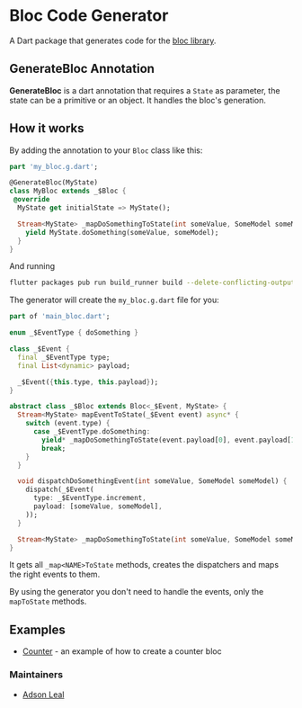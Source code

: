 # Bloc Code Generator

A Dart package that generates code for the [bloc library](https://github.com/felangel/bloc).


## GenerateBloc Annotation

**GenerateBloc** is a dart annotation that requires a `State` as parameter, the state can be a primitive or an object. It handles the bloc's generation.

## How it works

By adding the annotation to your `Bloc` class like this:

```dart
part 'my_bloc.g.dart';

@GenerateBloc(MyState)
class MyBloc extends _$Bloc {
 @override
  MyState get initialState => MyState();

  Stream<MyState> _mapDoSomethingToState(int someValue, SomeModel someModel) async* {
    yield MyState.doSomething(someValue, someModel);
  }
}
```

And running
```bash
flutter packages pub run build_runner build --delete-conflicting-outputs
```

The generator will create the `my_bloc.g.dart` file for you:

```dart
part of 'main_bloc.dart';

enum _$EventType { doSomething }

class _$Event {
  final _$EventType type;
  final List<dynamic> payload;

  _$Event({this.type, this.payload});
}

abstract class _$Bloc extends Bloc<_$Event, MyState> {
  Stream<MyState> mapEventToState(_$Event event) async* {
    switch (event.type) {
      case _$EventType.doSomething:
        yield* _mapDoSomethingToState(event.payload[0], event.payload[1]);
        break;
    }
  }

  void dispatchDoSomethingEvent(int someValue, SomeModel someModel) {
    dispatch(_$Event(
      type: _$EventType.increment,
      payload: [someValue, someModel],
    ));
  }

  Stream<MyState> _mapDoSomethingToState(int someValue, SomeModel someModel);
}
```


It gets all `_map<NAME>ToState` methods, creates the dispatchers and maps the right events to them. 

By using the generator you don't need to handle the events, only the `mapToState` methods.

## Examples

- [Counter](https://github.com/adsonpleal/bloc-code-generator/tree/master/sample) - an example of how to create a counter bloc

### Maintainers

- [Adson Leal](https://github.com/adsonpleal)